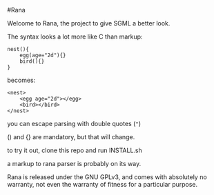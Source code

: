 #Rana

Welcome to Rana, the project to give SGML a better look.

The syntax looks a lot more like C than markup:

	nest(){
		egg(age="2d"){}
		bird(){}
	}

becomes:

	<nest>
		<egg age="2d"></egg>
		<bird></bird>
	</nest>

you can escape parsing with double quotes (`"`)

() and {} are mandatory, but that will change.

to try it out, clone this repo and run INSTALL.sh

a markup to rana parser is probably on its way.

Rana is released under the GNU GPLv3, and comes with absolutely no warranty, not even the warranty of fitness for a particular purpose.